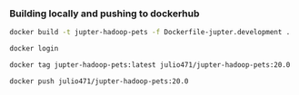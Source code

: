 ### Building locally and pushing to dockerhub

```bash
docker build -t jupter-hadoop-pets -f Dockerfile-jupter.development .

docker login

docker tag jupter-hadoop-pets:latest julio471/jupter-hadoop-pets:20.0

docker push julio471/jupter-hadoop-pets:20.0
```
